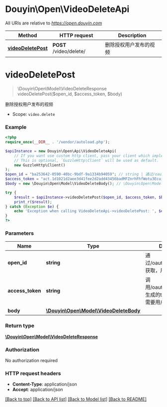 # Douyin\Open\VideoDeleteApi

All URIs are relative to *https://open.douyin.com*

Method | HTTP request | Description
------------- | ------------- | -------------
[**videoDeletePost**](VideoDeleteApi.md#videodeletepost) | **POST** /video/delete/ | 删除授权用户发布的视频

# **videoDeletePost**
> \Douyin\Open\Model\VideoDeleteResponse videoDeletePost($open_id, $access_token, $body)

删除授权用户发布的视频

* Scope: `video.delete`

### Example
```php
<?php
require_once(__DIR__ . '/vendor/autoload.php');

$apiInstance = new Douyin\Open\Api\VideoDeleteApi(
    // If you want use custom http client, pass your client which implements `GuzzleHttp\ClientInterface`.
    // This is optional, `GuzzleHttp\Client` will be used as default.
    new GuzzleHttp\Client()
);
$open_id = "ba253642-0590-40bc-9bdf-9a1334b94059"; // string | 通过/oauth/access_token/获取，用户唯一标志
$access_token = "act.1d1021d2aee3d41fee2d2add43456badMFZnrhFhfWotu3Ecuiuka27L56lr"; // string | 调用/oauth/access_token/生成的token，此token需要用户授权。
$body = new \Douyin\Open\Model\VideoDeleteBody(); // \Douyin\Open\Model\VideoDeleteBody | 

try {
    $result = $apiInstance->videoDeletePost($open_id, $access_token, $body);
    print_r($result);
} catch (Exception $e) {
    echo 'Exception when calling VideoDeleteApi->videoDeletePost: ', $e->getMessage(), PHP_EOL;
}
?>
```

### Parameters

Name | Type | Description  | Notes
------------- | ------------- | ------------- | -------------
 **open_id** | **string**| 通过/oauth/access_token/获取，用户唯一标志 |
 **access_token** | **string**| 调用/oauth/access_token/生成的token，此token需要用户授权。 |
 **body** | [**\Douyin\Open\Model\VideoDeleteBody**](../Model/VideoDeleteBody.md)|  | [optional]

### Return type

[**\Douyin\Open\Model\VideoDeleteResponse**](../Model/VideoDeleteResponse.md)

### Authorization

No authorization required

### HTTP request headers

 - **Content-Type**: application/json
 - **Accept**: application/json

[[Back to top]](#) [[Back to API list]](../../README.md#documentation-for-api-endpoints) [[Back to Model list]](../../README.md#documentation-for-models) [[Back to README]](../../README.md)

